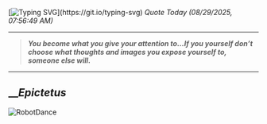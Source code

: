 [![Typing SVG](https://readme-typing-svg.herokuapp.com?font=Press+Start+2P&color=C2F784&size=35&width=900&height=100&lines=Hello+World%2C+I'm+Hung+!)](https://git.io/typing-svg) 
_Quote Today (08/29/2025, 07:56:49 AM)_
___
>**_You become what you give your attention to…If you yourself don’t choose what thoughts and images you expose yourself to, someone else will._**
___

## __**_Epictetus_**

![RobotDance](src/assets/images/robot-dancing-dribble.gif?style=center)
